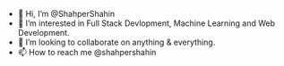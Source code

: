- 👋 Hi, I’m @ShahperShahin
- 👀 I’m interested in Full Stack Devlopment, Machine Learning and Web Development.
- 💞️ I’m looking to collaborate on anything & everything.
- 📫 How to reach me @shahpershahin

<!---
ShahperShahin/ShahperShahin is a ✨ special ✨ repository because its `README.md` (this file) appears on your GitHub profile.
You can click the Preview link to take a look at your changes.
--->
